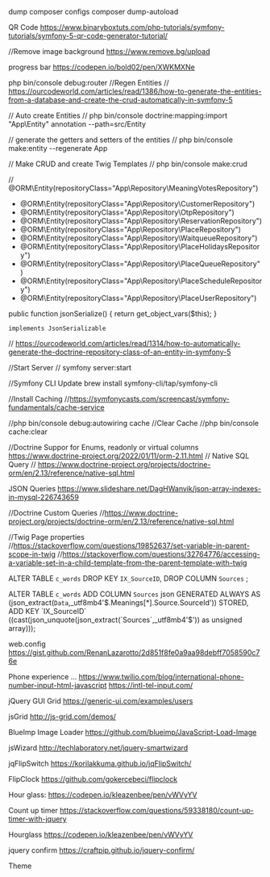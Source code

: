 
dump composer configs 
composer dump-autoload 

QR Code 
https://www.binaryboxtuts.com/php-tutorials/symfony-tutorials/symfony-5-qr-code-generator-tutorial/

//Remove image background
https://www.remove.bg/upload

progress bar
https://codepen.io/bold02/pen/XWKMXNe

php bin/console debug:router
 //Regen Entities
//  https://ourcodeworld.com/articles/read/1386/how-to-generate-the-entities-from-a-database-and-create-the-crud-automatically-in-symfony-5

// 	Auto create Entities
//   php bin/console doctrine:mapping:import "App\Entity" annotation --path=src/Entity

//	 generate the getters and setters of the entities
//   php bin/console make:entity --regenerate App

//	Make CRUD and create Twig Templates
//   php bin/console make:crud 

//  @ORM\Entity(repositoryClass="App\Repository\MeaningVotesRepository")

* @ORM\Entity(repositoryClass="App\Repository\CustomerRepository")
* @ORM\Entity(repositoryClass="App\Repository\OtpRepository")
* @ORM\Entity(repositoryClass="App\Repository\ReservationRepository")
* @ORM\Entity(repositoryClass="App\Repository\PlaceRepository")
* @ORM\Entity(repositoryClass="App\Repository\WaitqueueRepository")
* @ORM\Entity(repositoryClass="App\Repository\PlaceHolidaysRepository")
* @ORM\Entity(repositoryClass="App\Repository\PlaceQueueRepository")
* @ORM\Entity(repositoryClass="App\Repository\PlaceScheduleRepository")
* @ORM\Entity(repositoryClass="App\Repository\PlaceUserRepository")


 public function jsonSerialize()
    {
        return get_object_vars($this);
    }

	implements JsonSerializable
	
// https://ourcodeworld.com/articles/read/1314/how-to-automatically-generate-the-doctrine-repository-class-of-an-entity-in-symfony-5

//Start Server
// symfony server:start

//Symfony CLI Update
brew install symfony-cli/tap/symfony-cli

//Install Caching
 //https://symfonycasts.com/screencast/symfony-fundamentals/cache-service
    
//php bin/console debug:autowiring cache
//Clear Cache 
//php bin/console cache:clear           

//Doctrine Suppor for Enums, readonly or virtual columns
  https://www.doctrine-project.org/2022/01/11/orm-2.11.html
//   Native SQL Query 
//   https://www.doctrine-project.org/projects/doctrine-orm/en/2.13/reference/native-sql.html 

JSON Queries 
https://www.slideshare.net/DagHWanvik/json-array-indexes-in-mysql-226743659

//Doctrine Custom Queries
//https://www.doctrine-project.org/projects/doctrine-orm/en/2.13/reference/native-sql.html
        
//Twig Page properties
//https://stackoverflow.com/questions/19852637/set-variable-in-parent-scope-in-twig
//https://stackoverflow.com/questions/32764776/accessing-a-variable-set-in-a-child-template-from-the-parent-template-with-twig

ALTER TABLE 	`c_words` 
	DROP KEY `IX_SourceID`,
	DROP COLUMN `Sources` ;
    
ALTER TABLE `c_words` 
 ADD COLUMN  `Sources` json GENERATED ALWAYS AS (json_extract(`Data`,_utf8mb4'$.Meanings[*].Source.SourceId')) STORED,
 ADD KEY `IX_SourceID` ((cast(json_unquote(json_extract(`Sources`,_utf8mb4'$')) as unsigned array)));

 web.config 
 https://gist.github.com/RenanLazarotto/2d851f8fe0a9aa98debff7058590c76e
 
 Phone experience ... 
 https://www.twilio.com/blog/international-phone-number-input-html-javascript
 https://intl-tel-input.com/ 
 

jQuery GUI Grid
https://generic-ui.com/examples/users

jsGrid 
http://js-grid.com/demos/

BlueImp Image Loader
https://github.com/blueimp/JavaScript-Load-Image

jsWizard 
http://techlaboratory.net/jquery-smartwizard

jqFlipSwitch
https://korilakkuma.github.io/jqFlipSwitch/

FlipClock
https://github.com/gokercebeci/flipclock

Hour glass:
https://codepen.io/kleazenbee/pen/vWVyYV

Count up timer 
https://stackoverflow.com/questions/59338180/count-up-timer-with-jquery 

Hourglass
https://codepen.io/kleazenbee/pen/vWVyYV 

jquery confirm 
https://craftpip.github.io/jquery-confirm/ 

Theme 
<!--
    SOFTY PINKO
    https://templatemo.com/tm-535-softy-pinko
    -->
